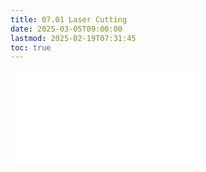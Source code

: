 ```yaml
---
title: 07.01 Laser Cutting
date: 2025-03-05T09:00:00
lastmod: 2025-02-19T07:31:45
toc: true
---
```


![Link to included file content](../../../../digital-fabrication/laser-cutting/laser-cutting.md)
